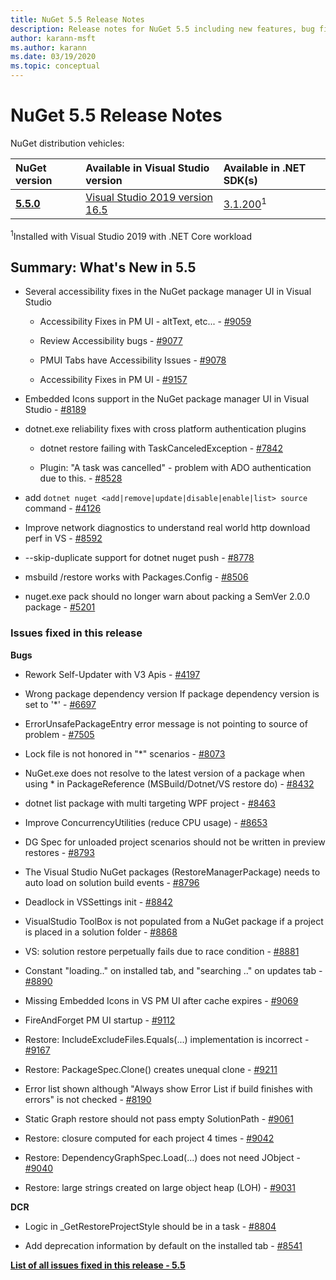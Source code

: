 ```yaml
---
title: NuGet 5.5 Release Notes
description: Release notes for NuGet 5.5 including new features, bug fixes, and DCRs.
author: karann-msft
ms.author: karann
ms.date: 03/19/2020
ms.topic: conceptual
---
```


# NuGet 5.5 Release Notes

NuGet distribution vehicles:

| NuGet version | Available in Visual Studio version| Available in .NET SDK(s)|
|:---|:---|:---|
| [**5.5.0**](https://nuget.org/downloads) | [Visual Studio 2019 version 16.5](https://visualstudio.microsoft.com/downloads/) | [3.1.200](https://dotnet.microsoft.com/download/dotnet-core/3.1)<sup>1</sup> |

<sup>1</sup>Installed with Visual Studio 2019 with .NET Core workload

## Summary: What's New in 5.5

* Several accessibility fixes in the NuGet package manager UI in Visual Studio

    * Accessibility Fixes in PM UI - altText, etc... - [#9059](https://github.com/NuGet/Home/issues/9059)

    * Review Accessibility bugs - [#9077](https://github.com/NuGet/Home/issues/9077)

    * PMUI Tabs have Accessibility Issues - [#9078](https://github.com/NuGet/Home/issues/9078)

    * Accessibility Fixes in PM UI - [#9157](https://github.com/NuGet/Home/issues/9157)

* Embedded Icons support in the NuGet package manager UI in Visual Studio - [#8189](https://github.com/NuGet/Home/issues/8189)

* dotnet.exe reliability fixes with cross platform authentication plugins

    * dotnet restore failing with TaskCanceledException - [#7842](https://github.com/NuGet/Home/issues/7842)

    * Plugin:  "A task was cancelled" - problem with ADO authentication due to this. - [#8528](https://github.com/NuGet/Home/issues/8528)

* add `dotnet nuget <add|remove|update|disable|enable|list> source` command - [#4126](https://github.com/NuGet/Home/issues/4126)

* Improve network diagnostics to understand real world http download perf in VS - [#8592](https://github.com/NuGet/Home/issues/8592)

* --skip-duplicate support for dotnet nuget push - [#8778](https://github.com/NuGet/Home/issues/8778)

* msbuild /restore works with Packages.Config - [#8506](https://github.com/NuGet/Home/issues/8506)

* nuget.exe pack should no longer warn about packing a SemVer 2.0.0 package - [#5201](https://github.com/NuGet/Home/issues/5201)

### Issues fixed in this release

**Bugs**

* Rework Self-Updater with V3 Apis - [#4197](https://github.com/NuGet/Home/issues/4197)

* Wrong package dependency version If package dependency version is set to '*' - [#6697](https://github.com/NuGet/Home/issues/6697)

* ErrorUnsafePackageEntry error message is not pointing to source of problem - [#7505](https://github.com/NuGet/Home/issues/7505)

* Lock file is not honored in "*" scenarios  - [#8073](https://github.com/NuGet/Home/issues/8073)

* NuGet.exe does not resolve to the latest version of a package when using * in PackageReference (MSBuild/Dotnet/VS restore do) - [#8432](https://github.com/NuGet/Home/issues/8432)

* dotnet list package with multi targeting WPF project - [#8463](https://github.com/NuGet/Home/issues/8463)

* Improve ConcurrencyUtilities (reduce CPU usage) - [#8653](https://github.com/NuGet/Home/issues/8653)

* DG Spec for unloaded project scenarios should not be written in preview restores - [#8793](https://github.com/NuGet/Home/issues/8793)

* The Visual Studio NuGet packages (RestoreManagerPackage) needs to auto load on solution build events - [#8796](https://github.com/NuGet/Home/issues/8796)

* Deadlock in VSSettings init - [#8842](https://github.com/NuGet/Home/issues/8842)

* VisualStudio ToolBox is not populated from a NuGet package if a project is placed in a solution folder - [#8868](https://github.com/NuGet/Home/issues/8868)

* VS:  solution restore perpetually fails due to race condition - [#8881](https://github.com/NuGet/Home/issues/8881)

* Constant "loading.." on installed tab, and "searching <term>.." on updates tab - [#8890](https://github.com/NuGet/Home/issues/8890)

* Missing Embedded Icons in VS PM UI after cache expires - [#9069](https://github.com/NuGet/Home/issues/9069)

* FireAndForget PM UI startup - [#9112](https://github.com/NuGet/Home/issues/9112)

* Restore: IncludeExcludeFiles.Equals(...) implementation is incorrect - [#9167](https://github.com/NuGet/Home/issues/9167)

* Restore: PackageSpec.Clone() creates unequal clone - [#9211](https://github.com/NuGet/Home/issues/9211)

* Error list shown although "Always show Error List if build finishes with errors" is not checked - [#8190](https://github.com/NuGet/Home/issues/8190)

* Static Graph restore should not pass empty SolutionPath - [#9061](https://github.com/NuGet/Home/issues/9061)

* Restore: closure computed for each project 4 times - [#9042](https://github.com/NuGet/Home/issues/9042)

* Restore: DependencyGraphSpec.Load(...) does not need JObject - [#9040](https://github.com/NuGet/Home/issues/9040)

* Restore: large strings created on large object heap (LOH) - [#9031](https://github.com/NuGet/Home/issues/9031)

**DCR**

* Logic in _GetRestoreProjectStyle should be in a task - [#8804](https://github.com/NuGet/Home/issues/8804)

* Add deprecation information by default on the installed tab - [#8541](https://github.com/NuGet/Home/issues/8541)

**[List of all issues fixed in this release - 5.5](https://app.zenhub.com/workspaces/nuget-client-team-55aec9a240305cf007585881/reports/release?release=5e0e5fbd021f7aa0ec95db18)**